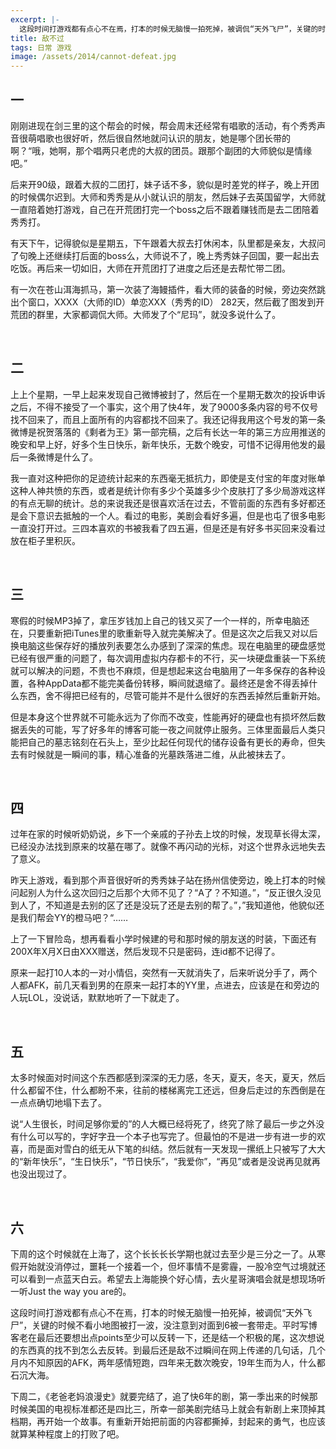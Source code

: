 ```yaml
---
excerpt: |-
  这段时间打游戏都有点心不在焉，打本的时候无脑慢一拍死掉，被调侃“天外飞尸”，关键的时候不看小地图被打一波，没注意到对面到6被一套带走。平时写博客老在最后还要想出点points至少可以反转一下，还是结一个积极的尾，这次想说的东西真的找不到怎么去反转。到最后还是敌不过瞬间在网上传递的几句话，几个月内不知原因的AFK，两年感情短跑，四年来无数次晚安，19年生而为人，什么都石沉大海。
title: 敌不过
tags: 日常 游戏
image: /assets/2014/cannot-defeat.jpg
---
```


## 一
刚刚进现在剑三里的这个帮会的时候，帮会周末还经常有唱歌的活动，有个秀秀声音很萌唱歌也很好听，然后很自然地就问认识的朋友，她是哪个团长带的啊？“哦，她啊，那个唱两只老虎的大叔的团员。跟那个副团的大师貌似是情缘吧。”

后来开90级，跟着大叔的二团打，妹子话不多，貌似是时差党的样子，晚上开团的时候偶尔迟到。大师和秀秀是从小就认识的朋友，然后妹子去英国留学，大师就一直陪着她打游戏，自己在开荒团打完一个boss之后不跟着赚钱而是去二团陪着秀秀打。

有天下午，记得貌似是星期五，下午跟着大叔去打休闲本，队里都是亲友，大叔问了句晚上还继续打后面的boss么，大师说不了，晚上秀秀妹子回国，要一起出去吃饭。再后来一切如旧，大师在开荒团打了进度之后还是去帮忙带二团。

有一次在苍山洱海抓马，第一次装了海鳗插件，看大师的装备的时候，旁边突然跳出个窗口，XXXX（大师的ID）单恋XXX（秀秀的ID） 282天，然后截了图发到开荒团的群里，大家都调侃大师。大师发了个“尼玛”，就没多说什么了。

<br>

## 二
上上个星期，一早上起来发现自己微博被封了，然后在一个星期无数次的投诉申诉之后，不得不接受了一个事实，这个用了快4年，发了9000多条内容的号不仅号找不回来了，而且上面所有的内容都找不回来了。我还记得我用这个号发的第一条微博是祝贺落落的《剩者为王》第一部完稿，之后有长达一年的第三方应用推送的晚安和早上好，好多个生日快乐，新年快乐，无数个晚安，可惜不记得用他发的最后一条微博是什么了。

我一直对这种把你的足迹统计起来的东西毫无抵抗力，即使是支付宝的年度对账单这种人神共愤的东西，或者是统计你有多少个英雄多少个皮肤打了多少局游戏这样的有点无聊的统计。总的来说我还是很喜欢活在过去，不管前面的东西有多好都还是会下意识去抵触的一个人。看过的电影，美剧会看好多遍，但是也屯了很多电影一直没打开过。三四本喜欢的书被我看了四五遍，但是还是有好多书买回来没看过放在柜子里积灰。

<br>

## 三
寒假的时候MP3掉了，拿压岁钱加上自己的钱又买了一个一样的，所幸电脑还在，只要重新把iTunes里的歌重新导入就完美解决了。但是这次之后我又对以后换电脑这些保存好的播放列表要怎么办感到了深深的焦虑。现在电脑里的硬盘感觉已经有很严重的问题了，每次调用虚拟内存都卡的不行，买一块硬盘重装一下系统就可以解决的问题，不贵也不麻烦，但是想起来这台电脑用了一年多保存的各种设置，各种AppData都不能完美备份转移，瞬间就退缩了。最终还是舍不得丢掉什么东西，舍不得把已经有的，尽管可能并不是什么很好的东西丢掉然后重新开始。

但是本身这个世界就不可能永远为了你而不改变，性能再好的硬盘也有损坏然后数据丢失的可能，写了好多年的博客可能一夜之间就停止服务。三体里面最后人类只能把自己的墓志铭刻在石头上，至少比起任何现代的储存设备有更长的寿命，但失去有时候就是一瞬间的事，精心准备的光墓跌落进二维，从此被抹去了。

<br>

## 四
过年在家的时候听奶奶说，乡下一个亲戚的子孙去上坟的时候，发现草长得太深，已经没办法找到原来的坟墓在哪了。就像不再闪动的光标，对这个世界永远地失去了意义。

昨天上游戏，看到那个声音很好听的秀秀妹子站在扬州信使旁边，晚上打本的时候问起别人为什么这次回归之后那个大师不见了？“A了？不知道。”，“反正很久没见到人了，不知道是去别的区了还是没玩了还是去别的帮了。”，”我知道他，他貌似还是我们帮会YY的橙马吧？“……

上了一下冒险岛，想再看看小学时候建的号和那时候的朋友送的时装，下面还有200X年X月X日由XXX赠送，然后发现不只是密码，连id都不记得了。

原来一起打10人本的一对小情侣，突然有一天就消失了，后来听说分手了，两个人都AFK，前几天看到男的在原来一起打本的YY里，点进去，应该是在和旁边的人玩LOL，没说话，默默地听了一下就走了。

<br>

## 五
太多时候面对时间这个东西都感到深深的无力感，冬天，夏天，冬天，夏天，然后什么都留不住，什么都盼不来，往前的楼梯离完工还远，但身后走过的东西倒是在一点点确切地塌下去了。

说“人生很长，时间足够你爱的”的人大概已经将死了，终究了除了最后一步之外没有什么可以写的，字好字丑一个本子也写完了。但最怕的不是进一步有进一步的欢喜，而是面对雪白的纸无从下笔的纠结。然后就有一天发现一摞纸上只被写了大大的“新年快乐”，“生日快乐”，“节日快乐”，“我爱你”，“再见”或者是没说再见就再也没出现过了。

<br>

## 六
下周的这个时候就在上海了，这个长长长长学期也就过去至少是三分之一了。从寒假开始就没消停过，噩耗一个接着一个，但坏事情不是雾霾，一股冷空气过境就还可以看到一点蓝天白云。希望去上海能换个好心情，去火星哥演唱会就是想现场听一听Just the way you are的。

这段时间打游戏都有点心不在焉，打本的时候无脑慢一拍死掉，被调侃“天外飞尸”，关键的时候不看小地图被打一波，没注意到对面到6被一套带走。平时写博客老在最后还要想出点points至少可以反转一下，还是结一个积极的尾，这次想说的东西真的找不到怎么去反转。到最后还是敌不过瞬间在网上传递的几句话，几个月内不知原因的AFK，两年感情短跑，四年来无数次晚安，19年生而为人，什么都石沉大海。

下周二，《老爸老妈浪漫史》就要完结了，追了快6年的剧，第一季出来的时候那时候美国的电视标准都还是四比三，所幸一部美剧完结马上就会有新剧上来顶掉其档期，再开始一个故事。有重新开始把前面的内容都撕掉，封起来的勇气，也应该就算某种程度上的打败了吧。
